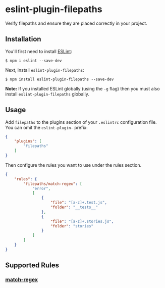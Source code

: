 # eslint-plugin-filepaths

Verify filepaths and ensure they are placed correctly in your project.

## Installation

You'll first need to install [ESLint](http://eslint.org):

```
$ npm i eslint --save-dev
```

Next, install `eslint-plugin-filepaths`:

```
$ npm install eslint-plugin-filepaths --save-dev
```

**Note:** If you installed ESLint globally (using the `-g` flag) then you must also install `eslint-plugin-filepaths` globally.

## Usage

Add `filepaths` to the plugins section of your `.eslintrc` configuration file. You can omit the `eslint-plugin-` prefix:

```json
{
    "plugins": [
        "filepaths"
    ]
}
```


Then configure the rules you want to use under the rules section.

```json
{
    "rules": {
        "filepaths/match-regex": [
            "error",
            [
                {
                    "file": "[a-z]+.test.js",
                    "folder": "__tests__"
                },
                {
                    "file": "[a-z]+.stories.js",
                    "folder": "stories"
                }
            ]
        ]
    }
}
```

## Supported Rules

### **[match-regex](../blob/docs/rules/match-regex.md)**
